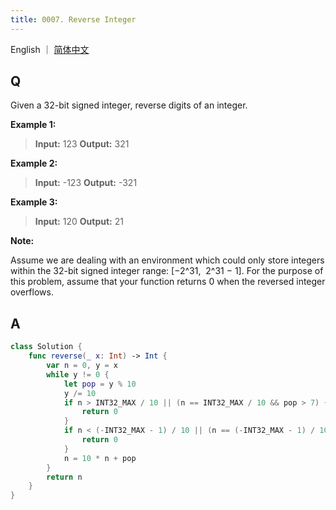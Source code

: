 ```yaml
---
title: 0007. Reverse Integer
---
```


English ｜ [简体中文](leetcode/0007)



## Q

Given a 32-bit signed integer, reverse digits of an integer.

**Example 1:**

>**Input:** 123
>**Output:** 321

**Example 2:**

>**Input:** -123
>**Output:** -321

**Example 3:**

>**Input:** 120
>**Output:** 21

**Note:**

Assume we are dealing with an environment which could only store integers within the 32-bit signed integer range: [−2^31,  2^31 − 1]. For the purpose of this problem, assume that your function returns 0 when the reversed integer overflows.



## A

```swift
class Solution {
    func reverse(_ x: Int) -> Int {
        var n = 0, y = x
        while y != 0 {
            let pop = y % 10
            y /= 10
            if n > INT32_MAX / 10 || (n == INT32_MAX / 10 && pop > 7) {
                return 0
            }
            if n < (-INT32_MAX - 1) / 10 || (n == (-INT32_MAX - 1) / 10 && pop < -8) {
                return 0
            }
            n = 10 * n + pop
        }
        return n
    }
}
```
